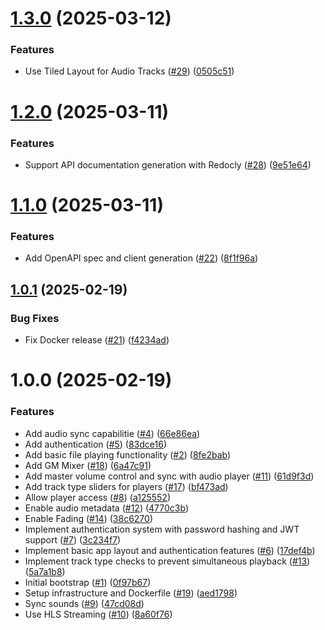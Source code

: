 # [1.3.0](https://github.com/terrabitz/rpg-audio-streamer/compare/v1.2.0...v1.3.0) (2025-03-12)


### Features

* Use Tiled Layout for Audio Tracks ([#29](https://github.com/terrabitz/rpg-audio-streamer/issues/29)) ([0505c51](https://github.com/terrabitz/rpg-audio-streamer/commit/0505c51b4f557cff2c19fec466900adaca854a31))

# [1.2.0](https://github.com/terrabitz/rpg-audio-streamer/compare/v1.1.0...v1.2.0) (2025-03-11)


### Features

* Support API documentation generation with Redocly ([#28](https://github.com/terrabitz/rpg-audio-streamer/issues/28)) ([9e51e64](https://github.com/terrabitz/rpg-audio-streamer/commit/9e51e64d5203be6dc7d91dfbaa4f0272f4e2c14a))

# [1.1.0](https://github.com/terrabitz/rpg-audio-streamer/compare/v1.0.1...v1.1.0) (2025-03-11)


### Features

* Add OpenAPI spec and client generation ([#22](https://github.com/terrabitz/rpg-audio-streamer/issues/22)) ([8f1f96a](https://github.com/terrabitz/rpg-audio-streamer/commit/8f1f96a3b9385c51a6706bbc72dd43a620767d1b))

## [1.0.1](https://github.com/terrabitz/rpg-audio-streamer/compare/v1.0.0...v1.0.1) (2025-02-19)


### Bug Fixes

* Fix Docker release ([#21](https://github.com/terrabitz/rpg-audio-streamer/issues/21)) ([f4234ad](https://github.com/terrabitz/rpg-audio-streamer/commit/f4234ad2a2b5db59f1a4c6b686022f72d3e8b273))

# 1.0.0 (2025-02-19)


### Features

* Add audio sync capabilitie ([#4](https://github.com/terrabitz/rpg-audio-streamer/issues/4)) ([66e86ea](https://github.com/terrabitz/rpg-audio-streamer/commit/66e86ea47120e063e74c5ed899df3facff7cfac8))
* Add authentication ([#5](https://github.com/terrabitz/rpg-audio-streamer/issues/5)) ([83dce16](https://github.com/terrabitz/rpg-audio-streamer/commit/83dce163a9aa729de9d61127925fb8125c0544b8))
* Add basic file playing functionality ([#2](https://github.com/terrabitz/rpg-audio-streamer/issues/2)) ([8fe2bab](https://github.com/terrabitz/rpg-audio-streamer/commit/8fe2babdced5dc49b1e691c16ce7a292f251f309))
* Add GM Mixer ([#18](https://github.com/terrabitz/rpg-audio-streamer/issues/18)) ([6a47c91](https://github.com/terrabitz/rpg-audio-streamer/commit/6a47c91d4ed2f0bc8ad36f35ac98dc0d71cc8e3d))
* Add master volume control and sync with audio player ([#11](https://github.com/terrabitz/rpg-audio-streamer/issues/11)) ([61d9f3d](https://github.com/terrabitz/rpg-audio-streamer/commit/61d9f3de869f9e95a33158d131b9ffb09c7e3a47))
* Add track type sliders for players ([#17](https://github.com/terrabitz/rpg-audio-streamer/issues/17)) ([bf473ad](https://github.com/terrabitz/rpg-audio-streamer/commit/bf473ad77a16697071443ad877a7b9807a98fcf0))
* Allow player access ([#8](https://github.com/terrabitz/rpg-audio-streamer/issues/8)) ([a125552](https://github.com/terrabitz/rpg-audio-streamer/commit/a125552413d6646c9bbee2ded0e562cd10f53535))
* Enable audio metadata ([#12](https://github.com/terrabitz/rpg-audio-streamer/issues/12)) ([4770c3b](https://github.com/terrabitz/rpg-audio-streamer/commit/4770c3b0a6409f63b77f1de7d85e898a2f0668c4))
* Enable Fading ([#14](https://github.com/terrabitz/rpg-audio-streamer/issues/14)) ([38c6270](https://github.com/terrabitz/rpg-audio-streamer/commit/38c62708a2d0511908ed5650807349d2f31090d9))
* Implement authentication system with password hashing and JWT support ([#7](https://github.com/terrabitz/rpg-audio-streamer/issues/7)) ([3c234f7](https://github.com/terrabitz/rpg-audio-streamer/commit/3c234f7a74305595053ef111c46b0ef00fdae7fb))
* Implement basic app layout and authentication features ([#6](https://github.com/terrabitz/rpg-audio-streamer/issues/6)) ([17def4b](https://github.com/terrabitz/rpg-audio-streamer/commit/17def4bba1e49f7e3b1a22b823584a6fe9cedf2a))
* Implement track type checks to prevent simultaneous playback ([#13](https://github.com/terrabitz/rpg-audio-streamer/issues/13)) ([5a7a1b8](https://github.com/terrabitz/rpg-audio-streamer/commit/5a7a1b8382d92c13a03174085545dde83d537b26))
* Initial bootstrap ([#1](https://github.com/terrabitz/rpg-audio-streamer/issues/1)) ([0f97b67](https://github.com/terrabitz/rpg-audio-streamer/commit/0f97b6759a1d5af014881b093b97d3ef09e76b14))
* Setup infrastructure and Dockerfile ([#19](https://github.com/terrabitz/rpg-audio-streamer/issues/19)) ([aed1798](https://github.com/terrabitz/rpg-audio-streamer/commit/aed17988b9113e6ba2571d21ebc274f00668a14b))
* Sync sounds ([#9](https://github.com/terrabitz/rpg-audio-streamer/issues/9)) ([47cd08d](https://github.com/terrabitz/rpg-audio-streamer/commit/47cd08dac53fa899b8974054d5e39fc51f1fc6ff))
* Use HLS Streaming ([#10](https://github.com/terrabitz/rpg-audio-streamer/issues/10)) ([8a60f76](https://github.com/terrabitz/rpg-audio-streamer/commit/8a60f76ad2547028afed94382c5c88cc64847b0a))
